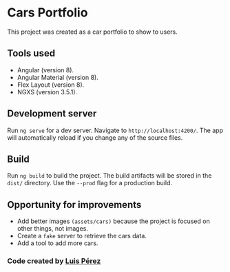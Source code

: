 # Cars Portfolio

This project was created as a car portfolio to show to users.

## Tools used

* Angular (version 8).
* Angular Material (version 8).
* Flex Layout (version 8).
* NGXS (version 3.5.1).

## Development server

Run `ng serve` for a dev server. Navigate to `http://localhost:4200/`. The app will automatically reload if you change any of the source files.

## Build

Run `ng build` to build the project. The build artifacts will be stored in the `dist/` directory. Use the `--prod` flag for a production build.

## Opportunity for improvements

* Add better images `(assets/cars)` because the project is focused on other things, not images.
* Create a `fake` server to retrieve the cars data.
* Add a tool to add more cars.

### Code created by [Luis Pérez](https://github.com/luisperezcr)